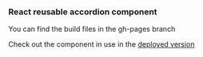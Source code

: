 ### React reusable accordion component

You can find the build files in the gh-pages branch

Check out the component in use in the [deployed version](https://mostafaegouda.github.io/accordion-component/)

